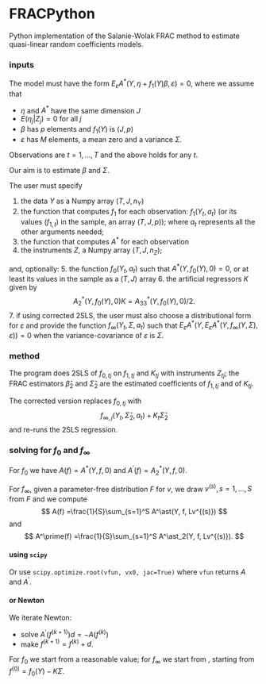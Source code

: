 # FRACPython

Python implementation of the Salanie-Wolak  FRAC method to estimate  quasi-linear random coefficients models.

### inputs
The model must have the form  $E_\varepsilon A^\ast(Y, \eta + f_1(Y)\beta, \varepsilon)=0$, where 
we assume that
* $\eta$ and $A^\ast$ have the same dimension $J$
* $E(\eta_j\vert Z_j)=0$ for all $j$ 
* $\beta$ has $p$ elements and $f_1(Y)$ is $(J,p)$
* $\varepsilon$ has $M$ elements, a 
 mean zero and a variance $\Sigma$.

 Observations are $t=1,\ldots,T$ and the above holds for any $t$.

Our aim is to estimate $\beta$ and $\Sigma$.

The user must specify 
1. the data $Y$ as a Numpy  array $(T,J,n_Y)$
2. the function that computes $f_1$ for each observation:  $f_1(Y_t,a_t)$ (or its values $(f_{1,t})$ in the sample, an array  $(T,J,p)$); where $a_t$ represents all the other arguments needed;
3.  the function that computes $A^\ast$ for each  observation
4. the instruments $Z$, a Numpy array $(T,J,n_Z)$;

and, optionally:
5. the function $f_0(Y_t,a_t)$ such that $A^\ast(Y,f_0(Y),0)=0$, or at least its values in the sample as a $(T,J)$ array
6. the artificial regressors $K$ given by
$$
A^\ast_2(Y, f_0(Y),0)  K = A^\ast_{33}(Y, f_0(Y),0)/2.
$$
7. if using corrected 2SLS, the user must also choose a distributional form for $\varepsilon$ and provide the  function $f_\infty(Y_t,\Sigma,a_t)$  such that $E_\varepsilon A^\ast(Y, E_\varepsilon A^\ast(Y, f_\infty(Y,\Sigma), \varepsilon))=0$
   when the variance-covariance of  $\varepsilon$ is  $\Sigma$.
  
### method 
The program does 2SLS of $f_{0,tj}$ on $f_{1,tj}$ and $K_{tj}$ with instruments $Z_{tj}$; the FRAC estimators $\hat{\beta}_2$ 
and $\hat{\Sigma}_2$ are the estimated coefficients of $f_{1,tj}$ and of $K_{tj}$. 

The corrected version replaces $f_{0,tj}$ with
$$
f_{\infty,j}(Y_t, \hat{\Sigma}_2,a_t) +K_t\hat{\Sigma}_2
$$
and re-runs the 2SLS regression.


### solving for $f_0$ and $f_\infty$
For $f_0$ we  have $A(f)=A^\ast(Y, f, 0)$ and $A^\prime(f)=A^\ast_2(Y, f,0)$.

For $f_\infty$, given a parameter-free distribution $F$  for $v$, we draw $v^{(s)}, s=1,\ldots,S$ from $F$ and we compute
$$
A(f) =\frac{1}{S}\sum_{s=1}^S A^\ast(Y, f, Lv^{(s)})
$$
and 
$$
A^\prime(f) =\frac{1}{S}\sum_{s=1}^S A^\ast_2(Y, f, Lv^{(s)}).
$$
#### using `scipy`
Or use `scipy.optimize.root(vfun, vx0, jac=True)` where `vfun` returns $A$ and $A^\prime$.

#### or Newton

We iterate Newton:

* solve $A^\prime(f^{(k+1)}) d = -A(f^{(k)})$ 
* make $f^{(k+1)}=f^{(k)}+d$.

For $f_0$ we start from a reasonable value; for $f_\infty$ we start from , starting from $f^{(0)}=f_0(Y)-K\Sigma$.



